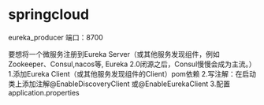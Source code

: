 # springcloud
eureka_producer
端口：8700

要想将一个微服务注册到Eureka Server（或其他服务发现组件，例如Zookeeper、Consul,nacos等,
Eureka 2.0闭源之后，Consul慢慢会成为主流。）
    1.添加Eureka Client（或其他服务发现组件的Client）pom依赖
    2.写注解：在启动类上添加注解@EnableDiscoveryClient 或@EnableEurekaClient
    3.配置application.properties

